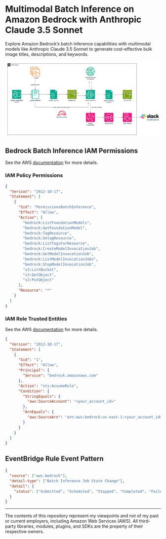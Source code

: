 # Multimodal Batch Inference on Amazon Bedrock with Anthropic Claude 3.5 Sonnet

Explore Amazon Bedrock’s batch inference capabilities with multimodal models like Anthropic Claude 3.5 Sonnet to generate cost-effective bulk image titles, descriptions, and keywords.

![Architecture](batch_inference.png)

## Bedrock Batch Inference IAM Permissions

See the AWS [documentation](https://docs.aws.amazon.com/bedrock/latest/userguide/batch-inference-prereq.html#batch-inference-permissions) for more details.

### IAM Policy Permissions

```json
{
  "Version": "2012-10-17",
  "Statement": [
    {
      "Sid": "PermissionsBatchInference",
      "Effect": "Allow",
      "Action": [
        "bedrock:ListFoundationModels",
        "bedrock:GetFoundationModel",
        "bedrock:TagResource",
        "bedrock:UntagResource",
        "bedrock:ListTagsForResource",
        "bedrock:CreateModelInvocationJob",
        "bedrock:GetModelInvocationJob",
        "bedrock:ListModelInvocationJobs",
        "bedrock:StopModelInvocationJob",
        "s3:ListBucket",
        "s3:GetObject",
        "s3:PutObject"
      ],
      "Resource": "*"
    }
  ]
}
```

### IAM Role Trusted Entities

See the AWS [documentation](https://docs.aws.amazon.com/bedrock/latest/userguide/monitoring-eventbridge-create-rule-ex.html) for more details.

```json
{
  "Version": "2012-10-17",
  "Statement": [
    {
      "Sid": "1",
      "Effect": "Allow",
      "Principal": {
        "Service": "bedrock.amazonaws.com"
      },
      "Action": "sts:AssumeRole",
      "Condition": {
        "StringEquals": {
          "aws:SourceAccount": "<your_account_id>"
        },
        "ArnEquals": {
          "aws:SourceArn": "arn:aws:bedrock:us-east-1:<your_account_id>:model-invocation-job/*"
        }
      }
    }
  ]
}
```

## EventBridge Rule Event Pattern

```json
{
  "source": ["aws.bedrock"],
  "detail-type": ["Batch Inference Job State Change"],
  "detail": {
    "status": ["Submitted", "Scheduled", "Stopped", "Completed", "Failed"]
  }
}
```

---

The contents of this repository represent my viewpoints and not of my past or current employers, including Amazon Web Services (AWS). All third-party libraries, modules, plugins, and SDKs are the property of their respective owners.
